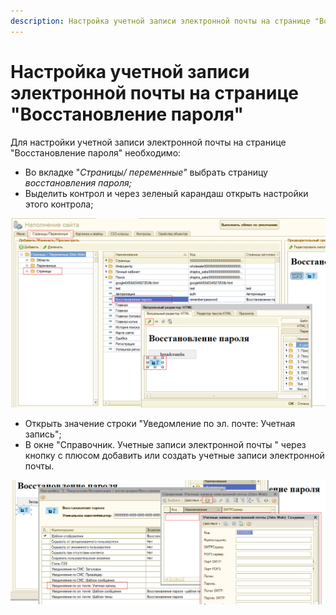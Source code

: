 ```yaml
---
description: Настройка учетной записи электронной почты на странице "Восстановление пароля"
---
```


# Настройка учетной записи электронной почты на странице "Восстановление пароля"

Для настройки учетной записи электронной почты на странице "Восстановление пароля" необходимо: 

* Во вкладке "_Страницы/ переменные"_ выбрать страницу _восстановления пароля;_ 
* Выделить  контрол и через зеленый карандаш открыть настройки этого контрола;

![](../.gitbook/assets/image%20%28332%29.png)

* Открыть значение строки "Уведомление по эл. почте: Учетная запись";
* В окне "Справочник. Учетные записи электронной почты " через кнопку с плюсом добавить или создать учетные записи электронной почты.  

![](../.gitbook/assets/image%20%2892%29.png)





